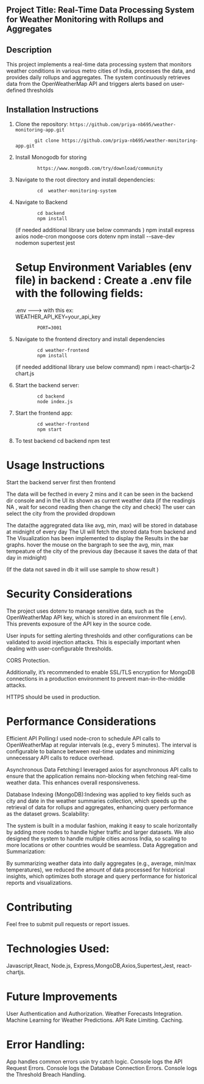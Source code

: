 ## Project Title: Real-Time Data Processing System for Weather Monitoring with Rollups and Aggregates

## Description
This project implements a real-time data processing system that monitors weather conditions in various metro cities of India, processes the data, and provides daily rollups and aggregates. The system continuously retrieves data from the OpenWeatherMap API and triggers alerts based on user-defined thresholds

## Installation Instructions
1. Clone the repository: `https://github.com/priya-nb695/weather-monitoring-app.git`
   
              git clone https://github.com/priya-nb695/weather-monitoring-app.git

2. Install Monogodb for storing 

               https://www.mongodb.com/try/download/community    

3. Navigate to the root directory and install dependencies: 
   
               cd  weather-monitoring-system
    
4. Navigate to Backend

               cd backend 
               npm install

   (if needed additional library use below commands ) 
               npm install express axios node-cron mongoose cors dotenv
               npm install --save-dev nodemon supertest jest
   
    # Setup Environment Variables (env file)  in backend  : Create a .env file with the following fields:
    .env ---> with this 
     ex:   
               WEATHER_API_KEY=your_api_key
           
               PORT=3001

5. Navigate to the frontend directory and install dependencies
   
               cd weather-frontend
               npm install
    (if needed additional library use below command)
               npm i  react-chartjs-2 chart.js


6. Start the backend server:
   
               cd backend
               node index.js
  
7. Start the frontend app:

               cd weather-frontend
               npm start

8. To test backend 
               cd backend
               npm test


   
# Usage Instructions

Start the backend server first then frontend 

The  data will be fecthed in every 2 mins and it can be seen in the backend dir console and in the UI its shown as current weather data (if the  readingis  NA , wait for second reading  then change the city and check)
The user can select the city from the provided dropdown

The  data(the aggregrated data like avg, min, max) will be stored in database at midnight of every day 
The UI will fetch the stored data from backend and The Visualization has been implemented to  display  the Results in the bar graphs.
hover the mouse on the bargraph  to see the avg, min, max tempeature of the city of the previous day (because it saves the data of that day in midnight)

(If the data not saved  in db it will use sample to show result )


# Security Considerations

The project uses dotenv to manage sensitive data, such as the OpenWeatherMap API key, which is stored in an environment file (.env). This prevents exposure of the API key in the source code.

User inputs for setting alerting thresholds and other configurations can be validated to avoid injection attacks. This is especially important when dealing with user-configurable thresholds.

CORS Protection.

Additionally, it’s recommended to enable SSL/TLS encryption for MongoDB connections in a production environment to prevent man-in-the-middle attacks.

HTTPS should be used in production.

# Performance Considerations

Efficient API Polling:I used node-cron to schedule API calls to OpenWeatherMap at regular intervals (e.g., every 5 minutes). The interval is configurable to balance between real-time updates and minimizing unnecessary API calls to reduce overhead.

Asynchronous Data Fetching:I leveraged axios for asynchronous API calls to ensure that the application remains non-blocking when fetching real-time weather data. This enhances overall responsiveness.

Database Indexing (MongoDB):Indexing was applied to key fields such as city and date in the weather summaries collection, which speeds up the retrieval of data for rollups and aggregates, enhancing query performance as the dataset grows.
Scalability:

The system is built in a modular fashion, making it easy to scale horizontally by adding more nodes to handle higher traffic and larger datasets. We also designed the system to handle multiple cities across India, so scaling to more locations or other countries would be seamless.
Data Aggregation and Summarization:

By summarizing weather data into daily aggregates (e.g., average, min/max temperatures), we reduced the amount of data processed for historical insights, which optimizes both storage and query performance for historical reports and visualizations.

# Contributing
Feel free to submit pull requests or report issues.

# Technologies Used:
Javascript,React, Node.js, Express,MongoDB,Axios,Supertest,Jest, react-chartjs.

# Future Improvements
User Authentication and Authorization.
Weather Forecasts Integration.
Machine Learning for Weather Predictions.
API Rate Limiting.
Caching.

# Error Handling: 
App handles common errors usin try catch logic.
Console logs the API Request Errors.
Console logs the Database Connection Errors. 
Console logs the Threshold Breach Handling.




